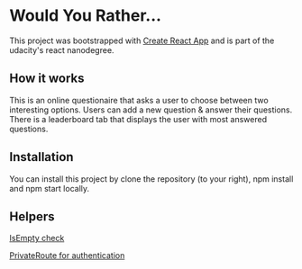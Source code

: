 # Would You Rather...

This project was bootstrapped with [Create React App](https://github.com/facebookincubator/create-react-app) and  is part of  the udacity's react nanodegree.

## How it works
This is an online questionaire that asks a user to choose between two interesting options. Users can add a new question & answer their questions. There is a leaderboard tab that displays the user with most answered questions.

## Installation

You can install this project by clone the repository (to your right), npm install and npm start locally.

## Helpers

[IsEmpty check](https://coderwall.com/p/_g3x9q/how-to-check-if-javascript-object-is-empty)

[PrivateRoute for authentication](https://reacttraining.com/react-router/web/example/auth-workflow)







